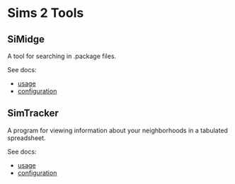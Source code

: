 # Sims 2 Tools

## SiMidge

A tool for searching in .package files.

See docs:

- [usage](/docs/simidge/usage.md)
- [configuration](/docs/simidge/config.md)

## SimTracker

A program for viewing information about your neighborhoods in a tabulated spreadsheet.

See docs:

- [usage](/docs/simtracker/usage.md)
- [configuration](/docs/simtracker/config.md)
